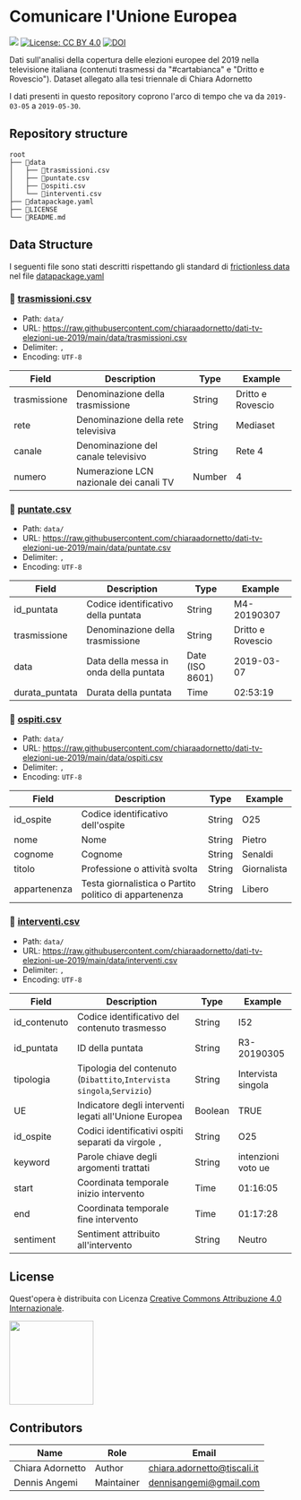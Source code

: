 # Comunicare l'Unione Europea
[![](https://img.shields.io/badge/frictionless-passing-green)](datapackage.yaml) [![License: CC BY 4.0](https://img.shields.io/badge/License-CC_BY_4.0-lightgrey.svg)](https://creativecommons.org/licenses/by/4.0/) [![DOI](https://zenodo.org/badge/503932214.svg)](https://zenodo.org/badge/latestdoi/503932214)


Dati sull'analisi della copertura delle elezioni europee del 2019 nella televisione italiana (contenuti trasmessi da "#cartabianca" e "Dritto e Rovescio"). Dataset allegato alla tesi triennale di Chiara Adornetto

I dati presenti in questo repository coprono l'arco di tempo che va da `2019-03-05` a `2019-05-30`.

## Repository structure

```
root
├── 📂data
│   ├── 📄trasmissioni.csv
│   ├── 📄puntate.csv
│   ├── 📄ospiti.csv
│   └── 📄interventi.csv
├── 📄datapackage.yaml
├── 📄LICENSE
└── 📄README.md
```

## Data Structure
I seguenti file sono stati descritti rispettando gli standard di [frictionless data](https://frictionlessdata.io/standards/) nel file [datapackage.yaml](datapackage.yaml)

### 📄 [trasmissioni.csv](data/trasmissioni.csv)

- Path: `data/`
- URL: https://raw.githubusercontent.com/chiaraadornetto/dati-tv-elezioni-ue-2019/main/data/trasmissioni.csv
- Delimiter: `,`
- Encoding: `UTF-8`

Field | Description | Type | Example
-- | -- | -- | --
trasmissione | Denominazione della trasmissione | String | Dritto e Rovescio
rete | Denominazione della rete televisiva | String | Mediaset
canale | Denominazione del canale televisivo | String | Rete 4
numero | Numerazione LCN nazionale dei canali TV | Number | 4

### 📄 [puntate.csv](data/puntate.csv)

- Path: `data/`
- URL: https://raw.githubusercontent.com/chiaraadornetto/dati-tv-elezioni-ue-2019/main/data/puntate.csv
- Delimiter: `,`
- Encoding: `UTF-8`

Field | Description | Type | Example
-- | -- | -- | --
id_puntata | Codice identificativo della puntata | String | M4-20190307
trasmissione | Denominazione della trasmissione | String | Dritto e Rovescio
data | Data della messa in onda della puntata | Date (ISO 8601)  | 2019-03-07
durata_puntata | Durata della puntata | Time | 02:53:19

### 📄 [ospiti.csv](data/ospiti.csv)

- Path: `data/`
- URL: https://raw.githubusercontent.com/chiaraadornetto/dati-tv-elezioni-ue-2019/main/data/ospiti.csv
- Delimiter: `,`
- Encoding: `UTF-8`

Field | Description | Type | Example
-- | -- | -- | --
id_ospite | Codice identificativo dell'ospite | String | O25
nome | Nome | String | Pietro
cognome | Cognome | String | Senaldi
titolo | Professione o attività svolta | String | Giornalista
appartenenza | Testa giornalistica o Partito politico di appartenenza | String | Libero

### 📄 [interventi.csv](data/interventi.csv)

- Path: `data/`
- URL: https://raw.githubusercontent.com/chiaraadornetto/dati-tv-elezioni-ue-2019/main/data/interventi.csv
- Delimiter: `,`
- Encoding: `UTF-8`

Field | Description | Type | Example
-- | -- | -- | --
id_contenuto | Codice identificativo del contenuto trasmesso | String | I52
id_puntata | ID della puntata | String | R3-20190305
tipologia | Tipologia del contenuto (`Dibattito`,`Intervista singola`,`Servizio`) | String | Intervista singola
UE | Indicatore degli interventi legati all'Unione Europea | Boolean | TRUE
id_ospite | Codici identificativi ospiti separati da virgole `, ` | String | O25
keyword | Parole chiave degli argomenti trattati | String | intenzioni voto ue
start | Coordinata temporale inizio intervento | Time | 01:16:05
end | Coordinata temporale fine intervento | Time | 01:17:28
sentiment | Sentiment attribuito all'intervento | String | Neutro

## License
Quest'opera è distribuita con Licenza [Creative Commons Attribuzione 4.0 Internazionale](http://creativecommons.org/licenses/by/4.0/).

<a href="https://creativecommons.org/licenses/by/4.0/"><img src="https://mirrors.creativecommons.org/presskit/buttons/88x31/png/by.png" width="150"/></a>

## Contributors
Name | Role | Email
-- | -- | -- 
Chiara Adornetto | Author | chiara.adornetto@tiscali.it
Dennis Angemi | Maintainer | dennisangemi@gmail.com
